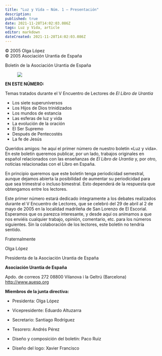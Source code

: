 ```yaml
---
title: "Luz y Vida — Núm. 1 — Presentación"
description: 
published: true
date: 2021-11-28T14:02:03.086Z
tags: Luz y Vida, article
editor: markdown
dateCreated: 2021-11-28T14:02:03.086Z
---
```


<p class="v-card v-sheet theme--light grey lighten-3 px-2">© 2005 Olga López<br>© 2005 Asociación Urantia de España</p>

Boletín de la Asociación Urantia de España

<figure id="Figure_1" class="image urantiapedia">
<img src="/image/article/Luz_y_Vida/LyV1/01.jpg">
</figure>

**EN ESTE NÚMERO:**

Temas tratados durante el V Encuentro de Lectores de _El Libro de Urantia_

- Los siete superuniversos
- Los Hijos de Dios trinidizados
- Los mundos de estancia
- Las esferas de luz y vida
- La evolución de la oración
- El Ser Supremo
- Después de Pentecostés
- La fe de Jesús

Queridos amigos: he aquí el primer número de nuestro boletín «Luz y vida». En este boletín queremos publicar, por un lado, trabajos originales en español relacionados con las enseñanzas de _El Libro de Urantia_ y, por otro, noticias relacionadas con el Libro en España.

En principio queremos que este boletín tenga periodicidad semestral, aunque dejamos abierta la posibilidad de aumentar su periodicidad para que sea trimestral o incluso bimestral. Esto dependerá de la respuesta que obtengamos entre los lectores.

Este primer número estará dedicado íntegramente a los debates realizados durante el V Encuentro de Lectores, que se celebró del 29 de abril al 2 de mayo de 2005 en la localidad madrileña de San Lorenzo de El Escorial. Esperamos que os parezca interesante, y desde aquí os animamos a que nos enviéis cualquier trabajo, opinión, comentario, etc. para los números siguientes. Sin la colaboración de los lectores, este boletín no tendría sentido.

Fraternalmente

Olga López

Presidenta de la Asociación Urantia de España


**Asociación Urantia de España**

Apdo. de correos 272
08800 Vilanova i la Geltrú (Barcelona)
http://www.auesp.org

**Miembros de la junta directiva:**

- Presidenta: Olga López
- Vicepresidente: Eduardo Altuzarra
- Secretario: Santiago Rodríguez
- Tesorero: Andrés Pérez

- Diseño y composición del boletín: Paco Ruiz
- Diseño del logo: Xavier Francisco